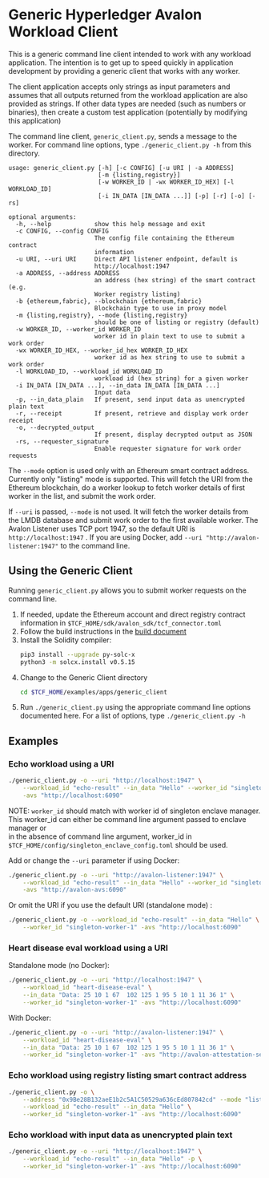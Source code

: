 <!--
Licensed under Creative Commons Attribution 4.0 International License
https://creativecommons.org/licenses/by/4.0/
-->

# Generic Hyperledger Avalon Workload Client

This is a generic command line client intended to work with any
workload application. The intention is to get up to speed quickly
in application development by providing a generic client that works
with any worker.

The client application accepts only strings as input parameters and assumes
that all outputs returned from the workload application are also provided
as strings. If other data types are needed (such as numbers or binaries),
then create a custom test application
(potentially by modifying this application)

The command line client, `generic_client.py`, sends a message to the worker.
For command line options, type `./generic_client.py -h` from this directory.

```
usage: generic_client.py [-h] [-c CONFIG] [-u URI | -a ADDRESS]
                         [-m {listing,registry}]
                         [-w WORKER_ID | -wx WORKER_ID_HEX] [-l WORKLOAD_ID]
                         [-i IN_DATA [IN_DATA ...]] [-p] [-r] [-o] [-rs]

optional arguments:
  -h, --help            show this help message and exit
  -c CONFIG, --config CONFIG
                        The config file containing the Ethereum contract
                        information
  -u URI, --uri URI     Direct API listener endpoint, default is
                        http://localhost:1947
  -a ADDRESS, --address ADDRESS
                        an address (hex string) of the smart contract (e.g.
                        Worker registry listing)
  -b {ethereum,fabric}, --blockchain {ethereum,fabric}
                        Blockchain type to use in proxy model
  -m {listing,registry}, --mode {listing,registry}
                        should be one of listing or registry (default)
  -w WORKER_ID, --worker_id WORKER_ID
                        worker id in plain text to use to submit a work order
  -wx WORKER_ID_HEX, --worker_id_hex WORKER_ID_HEX
                        worker id as hex string to use to submit a work order
  -l WORKLOAD_ID, --workload_id WORKLOAD_ID
                        workload id (hex string) for a given worker
  -i IN_DATA [IN_DATA ...], --in_data IN_DATA [IN_DATA ...]
                        Input data
  -p, --in_data_plain   If present, send input data as unencrypted plain text
  -r, --receipt         If present, retrieve and display work order receipt
  -o, --decrypted_output
                        If present, display decrypted output as JSON
  -rs, --requester_signature
                        Enable requester signature for work order requests
```

The `--mode` option is used only with an Ethereum smart contract address.
Currently only "listing" mode is supported.
This will fetch the URI from the Ethereum blockchain, do a worker lookup to fetch
worker details of first worker in the list, and submit the work order.

If `--uri` is passed, `--mode` is not used. It will fetch the worker details
from the LMDB database and submit work order to the first available worker.
The Avalon Listener uses TCP port 1947, so the default URI is
`http://localhost:1947` .
If you are using Docker, add `--uri "http://avalon-listener:1947"`
to the command line.

## Using the Generic Client

Running `generic_client.py` allows you to submit
worker requests on the command line.

1. If needed, update the Ethereum account and direct registry contract
   information in `$TCF_HOME/sdk/avalon_sdk/tcf_connector.toml`
2. Follow the build instructions in the
   [build document](../../../BUILD.md)
3. Install the Solidity compiler:
    ```bash
    pip3 install --upgrade py-solc-x
    python3 -m solcx.install v0.5.15
    ```
4. Change to the Generic Client directory
   ```bash
   cd $TCF_HOME/examples/apps/generic_client
   ```
5. Run `./generic_client.py` using the appropriate command line options
   documented here. For a list of options, type `./generic_client.py -h`

## Examples

### Echo workload using a URI
```bash
./generic_client.py -o --uri "http://localhost:1947" \
    --workload_id "echo-result" --in_data "Hello" --worker_id "singleton-worker-1" \
    -avs "http://localhost:6090"
```

NOTE: `worker_id` should match with worker id of singleton enclave manager.  
This worker_id can either be command line argument passed to enclave manager or  
in the absence of command line argument, worker_id in
`$TCF_HOME/config/singleton_enclave_config.toml` should be used.

Add or change the `--uri` parameter if using Docker:
```bash
./generic_client.py -o --uri "http://avalon-listener:1947" \
    --workload_id "echo-result" --in_data "Hello" --worker_id "singleton-worker-1" \
    -avs "http://avalon-avs:6090"
```

Or omit the URI if you use the default URI (standalone mode) :
```bash
./generic_client.py -o --workload_id "echo-result" --in_data "Hello" \
    --worker_id "singleton-worker-1" -avs "http://localhost:6090"
```

### Heart disease eval workload using a URI
Standalone mode (no Docker):
```bash
./generic_client.py -o --uri "http://localhost:1947" \
    --workload_id "heart-disease-eval" \
    --in_data "Data: 25 10 1 67  102 125 1 95 5 10 1 11 36 1" \
    --worker_id "singleton-worker-1" -avs "http://localhost:6090"
```

With Docker:
```bash
./generic_client.py -o --uri "http://avalon-listener:1947" \
    --workload_id "heart-disease-eval" \
    --in_data "Data: 25 10 1 67  102 125 1 95 5 10 1 11 36 1" \
    --worker_id "singleton-worker-1" -avs "http://avalon-attestation-service:6090"
```

### Echo workload using registry listing smart contract address
```bash
./generic_client.py -o \
    --address "0x9Be28B132aeE1b2c5A1C50529a636cEd807842cd" --mode "listing" \
    --workload_id "echo-result" --in_data "Hello" \
    --worker_id "singleton-worker-1" -avs "http://localhost:6090"
```

### Echo workload with input data as unencrypted plain text
```bash
./generic_client.py -o --uri "http://localhost:1947" \
    --workload_id "echo-result" --in_data "Hello" -p \
    --worker_id "singleton-worker-1" -avs "http://localhost:6090"
```

